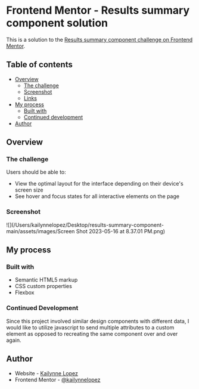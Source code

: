 # Frontend Mentor - Results summary component solution

This is a solution to the [Results summary component challenge on Frontend Mentor](https://www.frontendmentor.io/challenges/results-summary-component-CE_K6s0maV).
## Table of contents

- [Overview](#overview)
  - [The challenge](#the-challenge)
  - [Screenshot](#screenshot)
  - [Links](#links)
- [My process](#my-process)
  - [Built with](#built-with)
  - [Continued development](#continued-development)
- [Author](#author)

## Overview

### The challenge

Users should be able to:

- View the optimal layout for the interface depending on their device's screen size
- See hover and focus states for all interactive elements on the page

### Screenshot

![](/Users/kailynnelopez/Desktop/results-summary-component-main/assets/images/Screen Shot 2023-05-16 at 8.37.01 PM.png)

## My process

### Built with

- Semantic HTML5 markup
- CSS custom properties
- Flexbox

### Continued Development
Since this project involved similar design components with different data, I would like to utilize javascript to send multiple attributes to a custom element as opposed to recreating the same component over and over again.

## Author
- Website - [Kailynne Lopez](https://kailynnelopez.com)
- Frontend Mentor - [@kailynnelopez](https://www.frontendmentor.io/profile/kailynnelopez)

